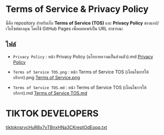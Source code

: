 # Terms of Service & Privacy Policy

นี่คือ repository สำหรับเก็บ **Terms of Service (TOS)** และ **Privacy Policy** ของแอป/เว็บไซต์ของคุณ โดยใช้ GitHub Pages เพื่อเผยแพร่เป็น URL สาธารณะ

## ไฟล์
- `Privacy Policy` : หน้า Privacy Policy (นโยบายความเป็นส่วนตัว).md <a href="Privacy Policy (นโยบายความเป็นส่วนตัว).md">Privacy Policy</a></p>
- `Terms of Service TOS.png` : หน้า Terms of Service TOS (เงื่อนไขการให้บริการ).png <a href="Terms of Service TOS (เงื่อนไขการให้บริการ).png" >Terms of Service.png</a></p>
- `Terms of Service TOS.md` : หน้า Terms of Service TOS (เงื่อนไขการให้บริการ).md <a href="Terms of Service TOS (เงื่อนไขการให้บริการ).md" >Terms of Service TOS.md</a></p>

# TIKTOK DEVELOPERS
[tiktoknsrycHuR8x7vTBnxHNa3CKreptOdEopq.txt](https://github.com/user-attachments/files/22311728/tiktoknsrycHuR8x7vTBnxHNa3CKreptOdEopq.txt)

